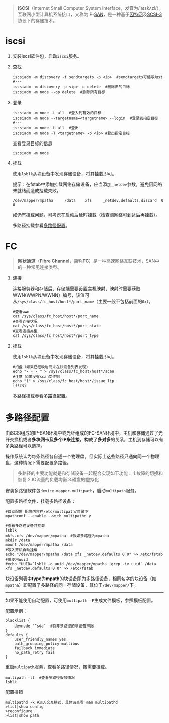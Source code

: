 > **iSCSI**（Internet Small Computer System Interface，发音为/ˈаɪskʌzi/），互联网小型计算机系统接口，又称为IP-[SAN](https://zh.wikipedia.org/wiki/SAN)，是一种基于[因特网](https://zh.wikipedia.org/wiki/%E5%9B%A0%E7%89%B9%E7%BD%91)及[SCSI-3](https://zh.wikipedia.org/wiki/SCSI-3)协议下的存储技术。

# iscsi

1. 安装iscsi软件包，启动`iscsi`服务。

2. 查找

   ```shell
   iscsiadm -m discovery -t sendtargets -p <ip>  #sendtargets可缩写为st
   #---
   iscsiadm -m discovery -p <ip> -o delete  #删除旧的目标
   iscsiadm -m node --op delete  #删除所有目标
   ```

3. 登录

   ```shell
   iscsiadm -m node -L all  #登入到有效的目标
   iscsiadm -m node --targetname=<targetname> --login  #登录到指定目标
   #---
   iscsiadm -m node -U all  #登出
   iscsiadm -m node -T <targetname> -p <ip> #登出指定目标
   ```

   查看登录目标的信息

   ```shell
   iscsiadm -m node
   ```

4. 挂载

   使用`lsblk`从块设备中发现存储设备，将其挂载即可。

   提示：在fstab中添加挂载网络存储设备，应当添加`_netdev`参数，避免因网络未就绪而造成挂载失败。
   
   ```shell
   /dev/mapper/mpatha     /data    xfs     _netdev,defaults,discard  0 0
   ```
   
   如仍有挂载问题，可考虑在启动后延时挂载（检查测网络可到达后再挂载）。
   
   多路径挂载参看[多路径配置](#多路径配置)。

# FC

> **网状通道**（**Fibre Channel**，简称**FC**）是一种高速网络互联技术，SAN中的一种常见连接类型。

1. 连接

   连接服务器和存储后，存储端需要设置主机映射，映射时需要获取WWN(WWPN/WWNN）编号，该值可从`/sys/class/fc_host/host*/port_name`（主要一般不包括前面的`0x`）。

   ```shell
   #查看wwn
   cat /sys/class/fc_host/host*/port_name
   #查看连接状况
   cat /sys/class/fc_host/host*/port_state
   #查看连接类型
   cat /sys/class/fc_host/host*/port_type
   ```

2. 挂载

   使用`lsblk`从块设备中发现存储设备，将其挂载即可。

   ```shell
   #扫盘（如果已经映射而未在快设备列表发现）
   echo "- - - " > /sys/class/fc_host/host*/scan
   #注意 如果没有scan文件则
   echo "1" > /sys/class/fc_host/host*/issue_lip
   lsscsi
   ```

   多路径挂载参看[多路径配置](#多路径配置)。

# 多路径配置

由iSCSI组成的IP-SAN环境中或光纤组成的FC-SAN环境中，主机和存储通过了光纤交换机或者**多块网卡及多个IP来连接**，构成了**多对多**的关系，主机到存储可以有多条路径可以选择。

操作系统认为每条路径各自通一个物理盘，但实际上这些路径只通向同一个物理盘，这种情况下需要配置多路径。

> 多路径的主要功能就是和存储设备一起配合实现如下功能：
> 1.故障的切换和恢复
> 2.IO流量的负载均衡
> 3.磁盘的虚拟化

安装多路径软件包`device-mapper-multipath`，启动`multipath`服务。

配置多路径文件，挂载多路径设备：

```shell
#自动配置 配置内容在/etc/multipath/目录下
mpathconf --enable --with_multipathd y

#查看多路径设备并挂载
lsblk
mkfs.xfs /dev/mapper/mpatha  #假如多路径为mpatha
mkdir /data
mount /dev/mapper/mpatha /data
#写入开机自动挂载
echo "/dev/mapper/mpatha /data xfs _netdev,defaults 0 0" >> /etc/fstab
#或使用uuid
#echo "UUID=`lsblk -o uuid /dev/mapper/mpatha |grep -iv uuid` /data xfs _netdev,defaults 0 0" >> /etc/fstab
```

块设备列表中**type**为**mpath**的块设备即为多路径设备，相同名字的块设备（如`mpatha`）即配置了多路径的同一存储设备，其位于`/dev/mapper/`下。



---

如果不能使用自动配置，可使用`multipath -F`生成文件模板，参照模板配置。

配置示例：

```shell
blacklist {
    devnode "^sda"  #将非多路径的块设备排除
}
defaults {
    user_friendly_names yes
    path_grouping_policy multibus
    failback immediate
    no_path_retry fail
}
```

重启`multipath`服务，查看多路径情况，按需要挂载。

```shell
multipath -ll  #查看多路径服务情况
lsblk
```

配置排错

```shell
multipathd -k #进入交互模式，具体请查看 man multipathd
>list|show config
>reconfigure
>list|show path
```

